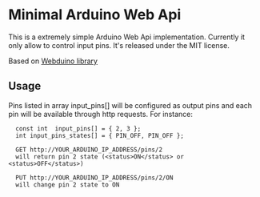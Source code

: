 Minimal Arduino Web Api
======

This is a extremely simple Arduino Web Api implementation. Currently it only allow to control input pins.
It's released under the MIT license.

Based on [Webduino library](https://github.com/sirleech/Webduino)

## Usage

Pins listed in array input_pins[] will be configured as output pins and each pin will be available through http requests. For instance:
```
  const int  input_pins[] = { 2, 3 };
  int input_pins_states[] = { PIN_OFF, PIN_OFF };

  GET http://YOUR_ARDUINO_IP_ADDRESS/pins/2
  will return pin 2 state (<status>ON</status> or <status>OFF</status>)

  PUT http://YOUR_ARDUINO_IP_ADDRESS/pins/2/ON
  will change pin 2 state to ON
```
